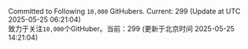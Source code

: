 Committed to Following `10,000` GitHubers. Current: <!-- FOLLOWING_COUNT -->299<!-- FOLLOWING_COUNT --> (Update at UTC <!-- LAST_UPDATED -->2025-05-25 06:21:04<!-- LAST_UPDATED -->)<br>
致力于关注`10,000`个GitHuber。当前：<!-- FOLLOWING_COUNT -->299<!-- FOLLOWING_COUNT --> (更新于北京时间 <!-- LAST_UPDATED_CST -->2025-05-25 14:21:04<!-- LAST_UPDATED_CST -->)
